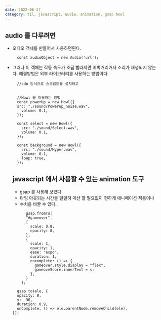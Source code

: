 ```yaml
---
date: 2022-06-27
category: til, javascript, audio, animation, gsap howl
---
```


## audio 를 다루려면

- 오디오 객체를 만들어서 사용하면된다.
  ```
    const audioObject = new Audio('url');
  ```
- 그러나 이 객체는 작동 속도가 조금 빨라지면 버벅거리거자 소리가 재생되지 않는다. 해결방법은 외부 라이브러리를 사용하는 방법이다.

  ```
    //cdn 방식으로 스크립트를 설치하고


    //Howl 을 이용하는 방법
    const powerUp = new Howl({
    src: "./sound/Powerup_noise.wav",
      volume: 0.1,
    });

    const select = new Howl({
      src: "./sound/Select.wav",
      volume: 0.1,
    });

    const background = new Howl({
      src: "./sound/Hyper.wav",
      volume: 0.1,
      loop: true,
    });

  ```

  ## javascript 에서 사용할 수 있는 animation 도구

  - gsap 를 사용해 보았다.
  - 타임 아웃되는 시간을 일일히 계산 할 필요없이 편하게 애니메이션 적용이나
  - 수치를 바꿀 수 있다.

  ```
        gsap.fromTo(
        "#gameover",
        {
          scale: 0.8,
          opacity: 0,
        },
        {
          scale: 1,
          opacity: 1,
          ease: "expo",
          duration: 1,
          oncomplete: () => {
            gameover.style.display = "flex";
            gameoveScore.innerText = s;
          },
        }
      );

    gsap.to(ele, {
    opacity: 0,
    y: -30,
    duration: 0.9,
    onComplete: () => ele.parentNode.removeChild(ele),
  });
  ```
